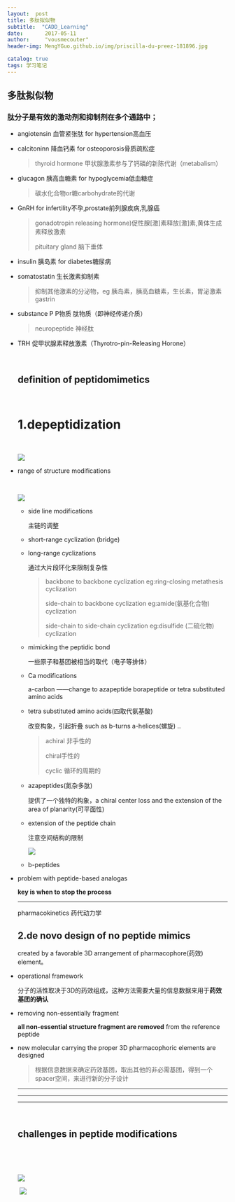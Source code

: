 ```yaml
---
layout:  post  
title: 多肽拟似物
subtitle:  "CADD_Learning"
date:       2017-05-11
author:     "vousmecouter"
header-img: MengYGuo.github.io/img/priscilla-du-preez-181896.jpg

catalog: true
tags: 学习笔记
---
```


## 多肽拟似物

### 肽分子是有效的激动剂和抑制剂在多个通路中；

- angiotensin 血管紧张肽 for  hypertension高血压

- calcitoninn 降血钙素 for osteoporosis骨质疏松症

  > thyroid hormone  甲状腺激素参与了钙磷的新陈代谢（metabalism）

- glucagon 胰高血糖素 for hypoglycemia低血糖症

  > 碳水化合物or糖carbohydrate的代谢

- GnRH for infertility不孕,prostate前列腺疾病,乳腺癌

  > gonadotropin releasing hormone)促性腺[激]素释放[激]素,黄体生成素释放激素
  >
  > pituitary gland 脑下垂体

- insulin 胰岛素 for diabetes糖尿病

- somatostatin 生长激素抑制素 

  >抑制其他激素的分泌物，eg 胰岛素，胰高血糖素，生长素，胃泌激素gastrin

- substance P P物质  肽物质（即神经传递介质）

  >neuropeptide 神经肽

- TRH   促甲状腺素释放激素（Thyrotro-pin-Releasing Horone）

  ​

  ## definition of peptidomimetics

  ​

  # 1.depeptidization

  ​

  ![](https://github.com/MengYGuo/MengYGuo.github.io/blob/master/img/peptides.JPG?raw=true)

- range of structure modifications 

  ​

  ![](https://github.com/MengYGuo/MengYGuo.github.io/blob/master/img/2.2.JPG?raw=true)

  - side line modifications 

    主链的调整

  - short-range cyclization (bridge)

  - long-range cyclizations  

    通过大片段环化来限制复杂性

    >backbone to backbone cyclization eg:ring-closing metathesis cyclization 
    >
    >side-chain to backbone cyclization eg:amide(氨基化合物) cyclization 
    >
    >side-chain to side-chain cyclization eg:disulfide (二硫化物) cyclization 

  - mimicking the peptidic bond

    一些原子和基团被相当的取代（电子等排体）

  - Ca modifications 

    a-carbon ——change to azapeptide borapeptide or  tetra substituted  amino acids

  - tetra substituted  amino acids(四取代氨基酸)

    改变构象，引起折叠 such as b-turns a-helices(螺旋) ..

    >achiral 非手性的
    >
    >chiral手性的
    >
    >cyclic 循环的周期的

  - azapeptides(氮杂多肽)

     提供了一个独特的构象，a chiral center loss and the extension of the area of planarity(可平面性)

  - extension of the peptide chain 

    注意空间结构的限制

    ![](https://github.com/MengYGuo/MengYGuo.github.io/blob/master/img/2.3.JPG?raw=true)

  - b-peptides

- problem  with peptide-based analogas

  **key is when to  stop the process**

  ***

  pharmacokinetics 药代动力学

  ## 2.de novo design of no peptide mimics 

   created by a favorable  3D arrangement  of pharmacophore(药效) element。

- operational framework

  分子的活性取决于3D的药效组成，这种方法需要大量的信息数据来用于**药效基团的确认**

- removing  non-essentially  fragment 

  **all non-essential structure fragment  are removed** from  the reference  peptide

- new molecular carrying the proper 3D pharmacophoric elements are designed 

  > 根据信息数据来确定药效基团，取出其他的非必需基团，得到一个spacer空间，来进行新的分子设计

  ***

  ***

  ***

  ​

  ##  challenges  in peptide modifications 

  ​

  ​

  ![](https://github.com/MengYGuo/MengYGuo.github.io/blob/master/img/2.4.JPG?raw=true)

  ​
 ![](https://github.com/MengYGuo/MengYGuo.github.io/blob/master/img/2.5.JPG?raw=true)

  ​
